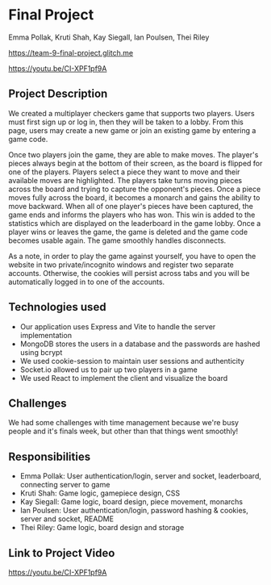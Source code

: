 # Final Project
Emma Pollak, Kruti Shah, Kay Siegall, Ian Poulsen, Thei Riley

https://team-9-final-project.glitch.me

https://youtu.be/CI-XPF1pf9A

## Project Description
We created a multiplayer checkers game that supports two players. Users must first sign up or log in, then they will be taken to a lobby. From this page, users may create a new game or join an existing game by entering a game code.

Once two players join the game, they are able to make moves. The player's pieces always begin at the bottom of their screen, as the board is flipped for one of the players. Players select a piece they want to move and their available moves are highlighted. The players take turns moving pieces across the board and trying to capture the opponent's pieces. Once a piece moves fully across the board, it becomes a monarch and gains the ability to move backward. When all of one player's pieces have been captured, the game ends and informs the players who has won. This win is added to the statistics which are displayed on the leaderboard in the game lobby. Once a player wins or leaves the game, the game is deleted and the game code becomes usable again. The game smoothly handles disconnects.

As a note, in order to play the game against yourself, you have to open the website in two private/incognito windows and register two separate accounts. Otherwise, the cookies will persist across tabs and you will be automatically logged in to one of the accounts.

## Technologies used
- Our application uses Express and Vite to handle the server implementation
- MongoDB stores the users in a database and the passwords are hashed using bcrypt
- We used cookie-session to maintain user sessions and authenticity
- Socket.io allowed us to pair up two players in a game
- We used React to implement the client and visualize the board

## Challenges
We had some challenges with time management because we're busy people and it's finals week, but other than that things went smoothly!

## Responsibilities
- Emma Pollak: User authentication/login, server and socket, leaderboard, connecting server to game
- Kruti Shah: Game logic, gamepiece design, CSS
- Kay Siegall: Game logic, board design, piece movement, monarchs
- Ian Poulsen: User authentication/login, password hashing & cookies, server and socket, README
- Thei Riley: Game logic, board design and storage

## Link to Project Video
https://youtu.be/CI-XPF1pf9A
